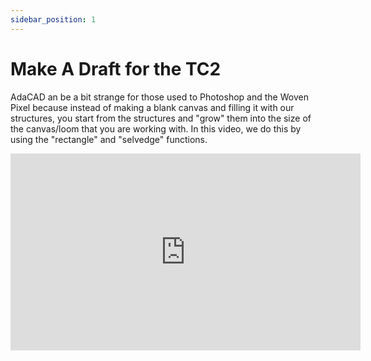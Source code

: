 ```yaml
---
sidebar_position: 1
---
```


# Make A Draft for the TC2

AdaCAD an be a bit strange for those used to Photoshop and the Woven Pixel because instead of making a blank canvas and filling it with our structures, you start from the structures and "grow" them into the size of the canvas/loom that you are working with. In this video, we do this by using the "rectangle" and "selvedge" functions. 


<iframe width="560" height="315" src="https://www.youtube.com/embed/W3Pipzi67wg" title="YouTube video player" frameborder="0" allow="accelerometer; autoplay; clipboard-write; encrypted-media; gyroscope; picture-in-picture; web-share" allowfullscreen></iframe>